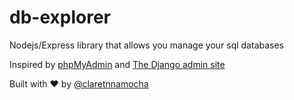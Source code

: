 # db-explorer

Nodejs/Express library that allows you manage your sql databases

Inspired by [phpMyAdmin](https://www.phpmyadmin.net) and [The Django admin site](https://docs.djangoproject.com/en/4.0/ref/contrib/admin/)

Built with ❤️ by [@claretnnamocha](https://github.com/claretnnamocha)
